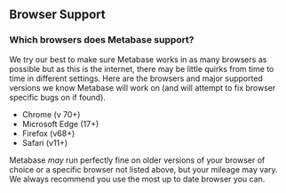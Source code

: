 ## Browser Support

### Which browsers does Metabase support?

We try our best to make sure Metabase works in as many browsers as possible but as this is the internet, there may be little quirks from time to time in different settings. Here are the browsers and major supported versions we know Metabase will work on (and will attempt to fix browser specific bugs on if found).

- Chrome (v 70+)
- Microsoft Edge (17+)
- Firefox (v68+)
- Safari (v11+)

Metabase _may_ run perfectly fine on older versions of your browser of choice or a specific browser not listed above, but your mileage may vary. We always recommend you use the most up to date browser you can.

